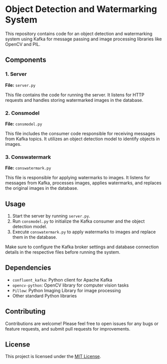 # Object Detection and Watermarking System

This repository contains code for an object detection and watermarking system using Kafka for message passing and image processing libraries like OpenCV and PIL.

## Components

### 1. Server

**File:** `server.py`

This file contains the code for running the server. It listens for HTTP requests and handles storing watermarked images in the database.

### 2. Consmodel

**File:** `consmodel.py`

This file includes the consumer code responsible for receiving messages from Kafka topics. It utilizes an object detection model to identify objects in images.

### 3. Conswatermark

**File:** `conswatermark.py`

This file is responsible for applying watermarks to images. It listens for messages from Kafka, processes images, applies watermarks, and replaces the original images in the database.

## Usage

1. Start the server by running `server.py`.
2. Run `consmodel.py` to initialize the Kafka consumer and the object detection model.
3. Execute `conswatermark.py` to apply watermarks to images and replace them in the database.

Make sure to configure the Kafka broker settings and database connection details in the respective files before running the system.

## Dependencies

- `confluent_kafka`: Python client for Apache Kafka
- `opencv-python`: OpenCV library for computer vision tasks
- `Pillow`: Python Imaging Library for image processing
- Other standard Python libraries

## Contributing

Contributions are welcome! Please feel free to open issues for any bugs or feature requests, and submit pull requests for improvements.

## License

This project is licensed under the [MIT License](LICENSE).
